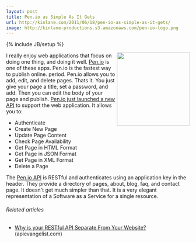 ```yaml
---
layout: post
title: Pen.io as Simple As It Gets
url: http://kinlane.com/2011/06/18/pen-io-as-simple-as-it-gets/
image: http://kinlane-productions.s3.amazonaws.com/pen-io-logo.png
---
```

{% include JB/setup %}
<p>
     <a title="Pen.io" href="http://pen.io/"><img class="c1" src="http://kinlane-productions.s3.amazonaws.com/pen-io-logo.png" alt="" width="200" align="right" /></a>I really enjoy web applications that focus on doing one thing, and doing it well. <a title="Pen.io" href="http://pen.io/">Pen.io</a> is one of these apps. Pen.io is the fastest way to publish online. period. Pen.io allows you to add, edit, and delete pages. Thats it. You just give your page a title, set a password, and add. Then you can edit the body of your page and publish. <a title="Pen.io just launched a new API" href="http://pen.io/api/">Pen.io just launched a new API</a> to support the web application. It allows you to:
</p>
<ul class="mainlist">
     <li>Authenticate
     </li>
     <li>Create New Page
     </li>
     <li>Update Page Content
     </li>
     <li>Check Page Availability
     </li>
     <li>Get Page in HTML Format
     </li>
     <li>Get Page in JSON Format
     </li>
     <li>Get Page in XML Format
     </li>
     <li>Delete a Page
     </li>
</ul>
<p>
     The <a title="Pen.io API" href="http://pen.io/api/">Pen.io API</a> is RESTful and authenticates using an application key in the header. They provide a directory of pages, about, blog, faq, and contact page. It doesn't get much simpler than that. It is a very elegant representation of a Software as a Service for a single resource.
</p>
<h6 class="zemanta-related-title c2">
     Related articles
</h6>
<ul class="zemanta-article-ul">
     <li class="zemanta-article-ul-li">
          <a href="http://blog.apievangelist.com/2011/06/10/why-is-your-restful-api-separate-from-your-website/">Why is your RESTful API Separate From Your Website?</a> (apievangelist.com)
     </li>
</ul>